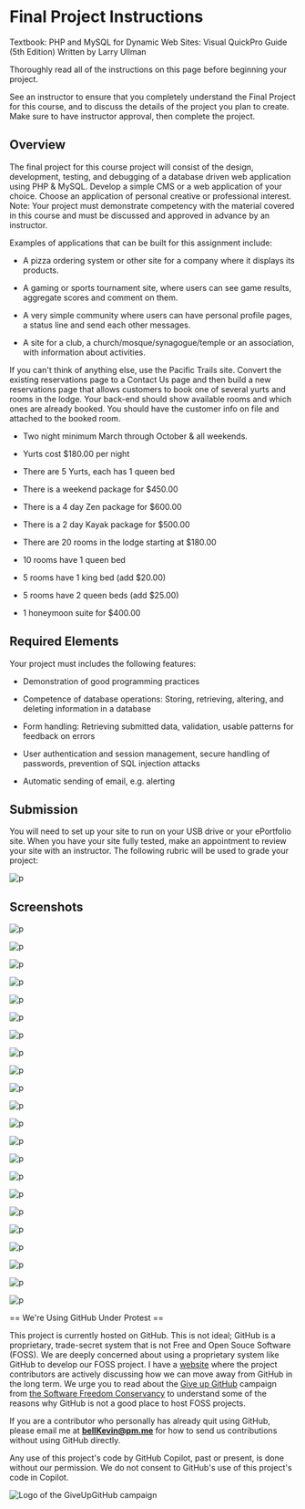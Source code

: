 # Final Project Instructions

Textbook: PHP and MySQL for Dynamic Web Sites: Visual QuickPro Guide (5th Edition) Written by Larry Ullman

Thoroughly read all of the instructions on this page before beginning your project.

See an instructor to ensure that you completely understand the Final Project for this course, and to discuss the details of the project you plan to create. Make sure to have instructor approval, then complete the project.

## Overview

The final project for this course project will consist of the design, development, testing, and debugging of a database driven web application using PHP & MySQL. Develop a simple CMS or a web application of your choice. Choose an application of personal creative or professional interest. Note: Your project must demonstrate competency with the material covered in this course and must be discussed and approved in advance by an instructor.

Examples of applications that can be built for this assignment include: 

- A pizza ordering system or other site for a company where it displays its products. 

- A gaming or sports tournament site, where users can see game results, aggregate scores and comment on them.

- A very simple community where users can have personal profile pages, a status line and send each other messages.

- A site for a club, a church/mosque/synagogue/temple or an association, with information about activities.

If you can't think of anything else, use the Pacific Trails site. Convert the existing reservations page to a Contact Us page and then build a new reservations page that allows customers to book one of several yurts and rooms in the lodge. Your back-end should show available rooms and which ones are already booked. You should have the customer info on file and attached to the booked room.

- Two night minimum March through October & all weekends.

- Yurts cost $180.00 per night

- There are 5 Yurts, each has 1 queen bed

- There is a weekend package for $450.00

- There is a 4 day Zen package for $600.00

- There is a 2 day Kayak package for $500.00

- There are 20 rooms in the lodge starting at $180.00

- 10 rooms have 1 queen bed

- 5 rooms have 1 king bed (add $20.00)

- 5 rooms have 2 queen beds (add $25.00)

- 1 honeymoon suite for $400.00

## Required Elements

Your project must includes the following features:

- Demonstration of good programming practices

- Competence of database operations: Storing, retrieving, altering, and deleting information in a database

- Form handling: Retrieving submitted data, validation, usable patterns for feedback on errors

- User authentication and session management, secure handling of passwords, prevention of SQL injection attacks

- Automatic sending of email, e.g. alerting

## Submission

You will need to set up your site to run on your USB drive or your ePortfolio site. When you have your site fully tested, make an appointment to review your site with an instructor. The following rubric will be used to grade your project:

![p](https://github.com/bell-kevin/finalProjectPHP2520/blob/main/points.PNG)

## Screenshots

![p](https://github.com/bell-kevin/finalProjectPHP2520/blob/main/finalProjectPHP/screenshots/1.PNG)

![p](https://github.com/bell-kevin/finalProjectPHP2520/blob/main/finalProjectPHP/screenshots/2.PNG)

![p](https://github.com/bell-kevin/finalProjectPHP2520/blob/main/finalProjectPHP/screenshots/3.PNG)

![p](https://github.com/bell-kevin/finalProjectPHP2520/blob/main/finalProjectPHP/screenshots/4.PNG)

![p](https://github.com/bell-kevin/finalProjectPHP2520/blob/main/finalProjectPHP/screenshots/5.PNG)

![p](https://github.com/bell-kevin/finalProjectPHP2520/blob/main/finalProjectPHP/screenshots/6.PNG)

![p](https://github.com/bell-kevin/finalProjectPHP2520/blob/main/finalProjectPHP/screenshots/7.PNG)

![p](https://github.com/bell-kevin/finalProjectPHP2520/blob/main/finalProjectPHP/screenshots/8.PNG)

![p](https://github.com/bell-kevin/finalProjectPHP2520/blob/main/finalProjectPHP/screenshots/9.PNG)

![p](https://github.com/bell-kevin/finalProjectPHP2520/blob/main/finalProjectPHP/screenshots/10.PNG)

![p](https://github.com/bell-kevin/finalProjectPHP2520/blob/main/finalProjectPHP/screenshots/11.PNG)

![p](https://github.com/bell-kevin/finalProjectPHP2520/blob/main/finalProjectPHP/screenshots/12.PNG)

![p](https://github.com/bell-kevin/finalProjectPHP2520/blob/main/finalProjectPHP/screenshots/13.PNG)

![p](https://github.com/bell-kevin/finalProjectPHP2520/blob/main/finalProjectPHP/screenshots/14.PNG)

![p](https://github.com/bell-kevin/finalProjectPHP2520/blob/main/finalProjectPHP/screenshots/15.PNG)

![p](https://github.com/bell-kevin/finalProjectPHP2520/blob/main/finalProjectPHP/screenshots/16.PNG)

![p](https://github.com/bell-kevin/finalProjectPHP2520/blob/main/finalProjectPHP/screenshots/17.PNG)

![p](https://github.com/bell-kevin/finalProjectPHP2520/blob/main/finalProjectPHP/screenshots/18.PNG)

![p](https://github.com/bell-kevin/finalProjectPHP2520/blob/main/finalProjectPHP/screenshots/19.PNG)

![p](https://github.com/bell-kevin/finalProjectPHP2520/blob/main/finalProjectPHP/screenshots/20.PNG)

![p](https://github.com/bell-kevin/finalProjectPHP2520/blob/main/finalProjectPHP/screenshots/21.PNG)

![p](https://github.com/bell-kevin/finalProjectPHP2520/blob/main/finalProjectPHP/screenshots/22.PNG)

== We're Using GitHub Under Protest ==

This project is currently hosted on GitHub.  This is not ideal; GitHub is a
proprietary, trade-secret system that is not Free and Open Souce Software
(FOSS).  We are deeply concerned about using a proprietary system like GitHub
to develop our FOSS project. I have a [website](https://bellKevin.me) where the
project contributors are actively discussing how we can move away from GitHub
in the long term.  We urge you to read about the [Give up GitHub](https://GiveUpGitHub.org) campaign 
from [the Software Freedom Conservancy](https://sfconservancy.org) to understand some of the reasons why GitHub is not 
a good place to host FOSS projects.

If you are a contributor who personally has already quit using GitHub, please
email me at **bellKevin@pm.me** for how to send us contributions without
using GitHub directly.

Any use of this project's code by GitHub Copilot, past or present, is done
without our permission.  We do not consent to GitHub's use of this project's
code in Copilot.

![Logo of the GiveUpGitHub campaign](https://sfconservancy.org/img/GiveUpGitHub.png)
